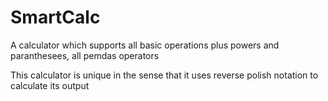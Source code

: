 # SmartCalc
A calculator which supports all basic operations plus powers and paranthesees, all pemdas operators

This calculator is unique in the sense that it uses reverse polish notation to calculate its output
